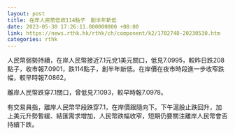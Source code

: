 ```yaml
---
layout: post
title: 在岸人民幣低收114點子　創半年新低
date: 2023-05-30 17:26:11.000000000 +08:00
link: https://news.rthk.hk/rthk/ch/component/k2/1702748-20230530.htm
categories: rthk
---
```


人民幣弱勢持續，在岸人民幣接近7.1元兌1美元關口，低見7.0995，較昨日跌208點子，收市報7.0901，跌114點子，創半年新低。在岸價在夜市時段進一步收窄跌幅，較早時報7.0862。

離岸人民幣跌穿7.1關口，曾低見7.1093，較早時報7.0978。

有交易員指，離岸人民幣早段跌穿7.1，在岸價跟隨向下。下午滬股止跌回升，加上美元升勢暫緩、結匯需求增加，人民幣跌幅收窄，短期仍要關注離岸人民幣會否持續下跌。
